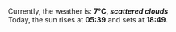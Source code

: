 <p  align="center"><br/>Currently, the weather is: <b> 7°C, <i>scattered clouds</i></b></br>Today, the sun rises at <b>05:39</b> and sets at <b>18:49</b>.</p>